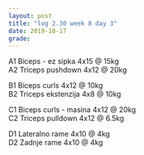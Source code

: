 ```yaml
---
layout: post
title: "log 2.30 week 8 day 3"
date: 2019-10-17
grade:
---
```


A1 Biceps - ez sipka 4x15 @ 15kg  
A2 Triceps pushdown 4x12 @ 20kg     

B1 Biceps curls 4x12 @ 10kg     
B2 Triceps ekstenzija 4x8 @ 10kg         

C1 Biceps curls - masina 4x12 @ 20kg  
C2 Triceps pulldown 4x12 @ 6.5kg    

D1 Lateralno rame 4x10 @ 4kg      
D2 Zadnje rame 4x10 @ 4kg   
